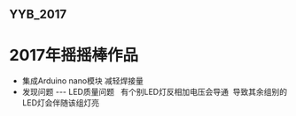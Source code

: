 ## YYB_2017
# 2017年摇摇棒作品
* 集成Arduino nano模块 减轻焊接量
* 发现问题 --- LED质量问题   有个别LED灯反相加电压会导通  导致其余组别的LED灯会伴随该组灯亮
